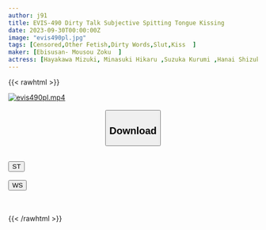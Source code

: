 ```yaml
---
author: j91
title: EVIS-490 Dirty Talk Subjective Spitting Tongue Kissing
date: 2023-09-30T00:00:00Z
image: "evis490pl.jpg"
tags: [Censored,Other Fetish,Dirty Words,Slut,Kiss	]
maker: [Ebisusan- Mousou Zoku  ]
actress: [Hayakawa Mizuki, Minasuki Hikaru ,Suzuka Kurumi ,Hanai Shizuku ,Akagi Honami,Ayase Himari ,Otogoto Rui ]
---
```



{{< rawhtml >}}

<div class="video" data-videoid="dp1elQkV7pfkKQg">
    <a href="javascript:;">
        <img src="https://my.j91.asia/posts/evis490pl/evis490pl.jpg" width="WIDTH" height="HEIGHT" alt="evis490pl.mp4" loading="lazy">
    </a>
</div>

<script type="text/javascript" src="https://j91.asia/asset/on-demand-st.js"></script>

<br>
  <link rel="stylesheet" href="https://j91.asia/asset/bs5.css">
  
  <center>
  <button class="btn btn-primary" type="button" data-bs-toggle="collapse" data-bs-target=".multi-collapse" aria-expanded="false" aria-controls="multiCollapseExample1 multiCollapseExample2"><h2>Download</h2></button></center>
</p>
<div class="row">
  <div class="col">
    <div class="collapse multi-collapse" id="multiCollapseExample1">
      <div class="card card-body">
	      	      <br>
<div class="buttons">  
<a href="https://streamtape.to/v/dp1elQkV7pfkKQg"><button class="btn-hover color-3"><i class="fa fa-download"></i> ST</button></a></div>
    </div>
  </div>
</div>
  <div class="col">
    <div class="collapse multi-collapse" id="multiCollapseExample2">
      <div class="card card-body">
	      <br>
<div class="buttons">
    <a href="https://wolfstream.tv/vfixqfwtk2cf"><button class="btn-hover color-9"><i class="fa fa-download"></i> WS</button></a></div>
<br><br>
      </div>
    </div>
  </div>
</div>

{{< /rawhtml >}}
